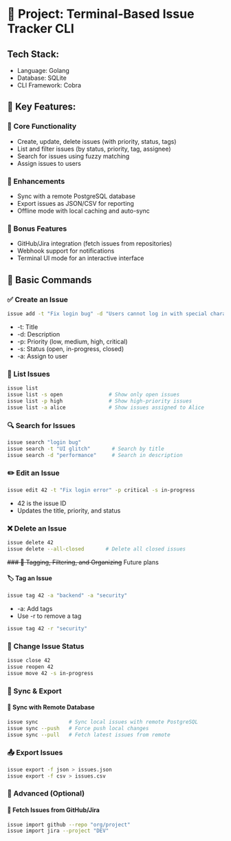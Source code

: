 # 📌 Project: Terminal-Based Issue Tracker CLI
## Tech Stack:
* Language: Golang
* Database: SQLite 
* CLI Framework: Cobra

## 🚀 Key Features:

### 🔹 Core Functionality
* Create, update, delete issues (with priority, status, tags)
* List and filter issues (by status, priority, tag, assignee)
* Search for issues using fuzzy matching
* Assign issues to users

### 🔹 Enhancements
* Sync with a remote PostgreSQL database
* Export issues as JSON/CSV for reporting
* Offline mode with local caching and auto-sync

### 🔹 Bonus Features
* GitHub/Jira integration (fetch issues from repositories)
* Webhook support for notifications
* Terminal UI mode for an interactive interface

## 📌 Basic Commands
### ✅ Create an Issue

```sh
issue add -t "Fix login bug" -d "Users cannot log in with special characters" -p high -s open -a alice
```

 * -t: Title
 * -d: Description
 * -p: Priority (low, medium, high, critical)
 * -s: Status (open, in-progress, closed)
 * -a: Assign to user

### 📝 List Issues
```sh
issue list 
issue list -s open               # Show only open issues  
issue list -p high               # Show high-priority issues  
issue list -a alice              # Show issues assigned to Alice  
```

### 🔍 Search for Issues
```sh
issue search "login bug"
issue search -t "UI glitch"       # Search by title  
issue search -d "performance"     # Search in description  
```

### ✏️ Edit an Issue
```sh
issue edit 42 -t "Fix login error" -p critical -s in-progress
```

* 42 is the issue ID
* Updates the title, priority, and status

### ❌ Delete an Issue
```sh
issue delete 42
issue delete --all-closed       # Delete all closed issues  
```

~~### 📌 Tagging, Filtering, and Organizing~~ Future plans
#### 🏷️ Tag an Issue
```sh
issue tag 42 -a "backend" -a "security"
```
 * -a: Add tags
 * Use -r to remove a tag

```sh
issue tag 42 -r "security"
```

### 📌 Change Issue Status
```sh
issue close 42
issue reopen 42
issue move 42 -s in-progress
```

### 📌 Sync & Export
#### 🔄 Sync with Remote Database
```sh
issue sync          # Sync local issues with remote PostgreSQL  
issue sync --push   # Force push local changes  
issue sync --pull   # Fetch latest issues from remote  
```

### 📤 Export Issues
```sh
issue export -f json > issues.json
issue export -f csv > issues.csv
```

### 📌 Advanced (Optional)
#### 🔗 Fetch Issues from GitHub/Jira
```sh
issue import github --repo "org/project"
issue import jira --project "DEV"
```
